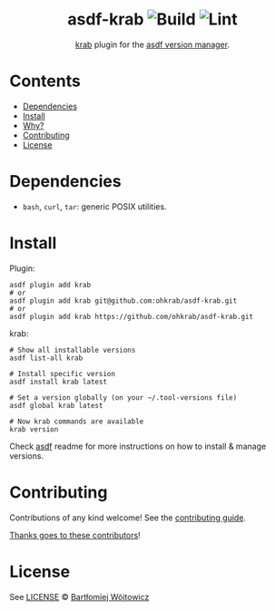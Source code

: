 <div align="center">

# asdf-krab ![Build](https://github.com/ohkrab/asdf-krab/workflows/Build/badge.svg) ![Lint](https://github.com/ohkrab/asdf-krab/workflows/Lint/badge.svg)

[krab](https://ohkrab.dev) plugin for the [asdf version manager](https://asdf-vm.com).

</div>

# Contents

- [Dependencies](#dependencies)
- [Install](#install)
- [Why?](#why)
- [Contributing](#contributing)
- [License](#license)

# Dependencies

- `bash`, `curl`, `tar`: generic POSIX utilities.

# Install

Plugin:

```shell
asdf plugin add krab
# or
asdf plugin add krab git@github.com:ohkrab/asdf-krab.git
# or
asdf plugin add krab https://github.com/ohkrab/asdf-krab.git
```

krab:

```shell
# Show all installable versions
asdf list-all krab

# Install specific version
asdf install krab latest

# Set a version globally (on your ~/.tool-versions file)
asdf global krab latest

# Now krab commands are available
krab version
```

Check [asdf](https://github.com/asdf-vm/asdf) readme for more instructions on how to
install & manage versions.

# Contributing

Contributions of any kind welcome! See the [contributing guide](contributing.md).

[Thanks goes to these contributors](https://github.com/ohkrab/asdf-krab/graphs/contributors)!

# License

See [LICENSE](LICENSE) © [Bartłomiej Wójtowicz](https://github.com/qbart/)
